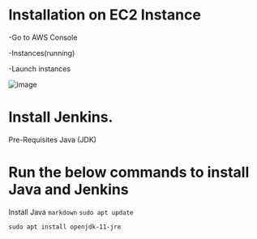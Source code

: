 # Installation on EC2 Instance

-Go to AWS Console

-Instances(running)

-Launch instances

![image](https://github.com/haneefmohamed/DevOps-Projects/assets/159698808/f049343a-ad71-430b-894c-7f5080441c0b)

# Install Jenkins.

Pre-Requisites
Java (JDK)

# Run the below commands to install Java and Jenkins

Install Java
`markdown`
`sudo apt update`

`sudo apt install openjdk-11-jre`
